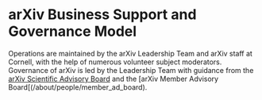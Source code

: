 # arXiv Business Support and Governance Model

Operations are maintained by the arXiv Leadership Team and arXiv staff at Cornell, with the help of numerous volunteer subject moderators. Governance of arXiv is led by the Leadership Team with guidance from the [arXiv Scientific Advisory Board](/about/people/scientific_ad_board) and the [arXiv Member Advisory Board[(/about/people/member_ad_board). 
